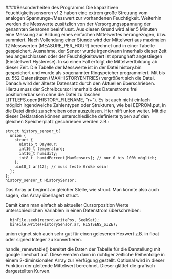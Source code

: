 ####Besonderheiten des Programms
Die kapazitiven Feuchtigkeitssensoren v1.2 haben eine extrem große Streuung vom analogen Spannungs-/Messwert zur vorhandenen Feuchtigkeit. Weiterhin werden die Messwerte zusätzlich von der Versorgungsspannung der genannten Sensoren beeinflusst. 
Aus diesen Grund wird aller 5 Minuten eine Messung zur Bildung eines einfachen Mittelwertes herangezogen, bzw. summiert. Nach Vollendung einer Stunde wird der Mittelwert aus maximalen 12 Messwerten (MEASURE_PER_HOUR) berechnet und in einer Tabelle gespeichert.
Ausnahme, der Sensor wurde irgendwann innerhalb dieser Zeit neu angeschlossen oder der Feuchtigkeitswert ist sprunghaft angestiegen (Einstellwert Hysterese). In so einen Fall erfolgt die Mittelwertbildung ab dieser Zeit.
Die Tabelle der Messwerte ist in der Datei history.bin gespeichert und wurde als sogenannter Ringspeicher programmiert. Mit bis zu 552 Datensätzen (MAXHISTORYENTRIES) vergrößert sich die Datei. Danach wird der älteste Datensatz durch den Aktuellen überschrieben.
Hierzu muss der Schreibcursor innerhalb des Datenstroms frei positionierbar sein ohne die Datei zu löschen LITTLEFS.open(HISTORY_FILENAME, "r+"). Es ist auch nicht einfach möglich irgendwelche Zahlentypen oder Strukturen, wie bei EEPROM.put, in die Datei direkt zu schreiben oder auszulesen. Hier hilft union weiter. Mit die dieser Deklaration können unterschiedliche definierte typen auf den gleichen Speicherplatz geschrieben werden z.B.:
```
struct history_sensor_t{
  union {
    struct {
      uint16_t DayHour;
      int16_t temperature;
      int16_t humidity;
      int8_t  humidPercent[MaxSensors]; // nur 0 bis 100% möglich;
    };
    uint8_t ar[12]; // muss feste Größe sein!
  };
};
history_sensor_t HistorySensor;
```
Das Array ar beginnt an gleicher Stelle, wie struct. Man könnte also auch sagen, das Array überlagert struct.

Damit kann man einfach ab aktueller Cursorposition Werte unterschiedlichen Variablen in einen Datenstrom überschreiben:
```
  binFile.seek(record.writePos, SeekSet);
  binFile.write(HistorySensor.ar, HISTSENS_SIZE);
```
union eignet sich auch sehr gut für einen gelesenen Hexwert z.B. in float oder signed Integer zu konvertieren.

handle_renewtable() bereitet die Daten der Tabelle für die Darstellung mit google linechart auf. Diese werden dann in richtiger zeitliche Reihenfolge in einem 2-diminsionalen Array zur Verfügung gestellt. Optional wird in dieser Funktion der gleitende Mittelwert berechnet. Dieser glättet die grafisch dargestellten Kurven.
